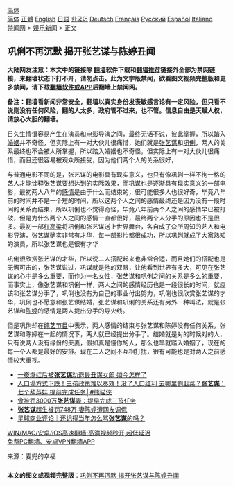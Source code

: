  <!-- 面包屑导航 --> <div class="breadcrumb"><!-- GTranslate: https://gtranslate.io/ -->  <div class="switcher notranslate">  <div class="selected">  <a href="#" onclick="return false;"> 简体</a>  </div>  <div class="option">  <a href="https://www.bannedbook.org" onclick="doGTranslate('zh-CN|zh-CN');jQuery('div.switcher div.selected a').html(jQuery(this).html());return false;" title="简体中文" class="nturl selected"> 简体</a>  <a href="https://www.bannedbook.org/zh-tw/" onclick="doGTranslate('zh-CN|zh-TW');jQuery('div.switcher div.selected a').html(jQuery(this).html());return false;" title="繁體中文" class="nturl"> 正體</a>  <a href="https://www.bannedbook.org/en/" onclick="doGTranslate('zh-CN|en');jQuery('div.switcher div.selected a').html(jQuery(this).html());return false;" title="English" class="nturl"> English</a>  <a href="https://www.bannedbook.org/ja/" onclick="doGTranslate('zh-CN|ja');jQuery('div.switcher div.selected a').html(jQuery(this).html());return false;" title="日本語" class="nturl"> 日語</a>  <a href="https://www.bannedbook.org/ko/" onclick="doGTranslate('zh-CN|ko');jQuery('div.switcher div.selected a').html(jQuery(this).html());return false;" title="한국어" class="nturl"> 한국어</a>  <a href="https://www.bannedbook.org/de/" onclick="doGTranslate('zh-CN|de');jQuery('div.switcher div.selected a').html(jQuery(this).html());return false;" title="Deutsch" class="nturl"> Deutsch</a>  <a href="https://www.bannedbook.org/fr/" onclick="doGTranslate('zh-CN|fr');jQuery('div.switcher div.selected a').html(jQuery(this).html());return false;" title="Français" class="nturl"> Français</a>  <a href="https://www.bannedbook.org/ru/" onclick="doGTranslate('zh-CN|ru');jQuery('div.switcher div.selected a').html(jQuery(this).html());return false;" title="Русский" class="nturl"> Русский</a>  <a href="https://www.bannedbook.org/es/" onclick="doGTranslate('zh-CN|es');jQuery('div.switcher div.selected a').html(jQuery(this).html());return false;" title="Español" class="nturl"> Español</a>  <a href="https://www.bannedbook.org/it/" onclick="doGTranslate('zh-CN|it');jQuery('div.switcher div.selected a').html(jQuery(this).html());return false;" title="Italiano" class="nturl"> Italiano</a>  </div>  </div>      <div class='breadcrumb-sub'><!-- Breadcrumb NavXT 6.3.0 --> <a href="https://www.bannedbook.org/" class="home">禁闻网</a> &gt; <a href="https://www.bannedbook.org/bnews/yule/" class="category">娱乐新闻</a> &gt; 正文</div></div><h2>巩俐不再沉默 揭开张艺谋与陈婷丑闻</h2> <p class="notice"><b>大陆网友注意：本文中的链接除 <a href="https://github.com/bannedbook/fanqiang" >翻墙</a>软件下载和<a href="https://github.com/killgcd/justmysocks/blob/master/README.md">翻墙推荐</a>链接外全部为禁网链接，未翻墙状态下打不开，请勿点击。此为文字版禁闻，欲看图文视频完整版和更多禁闻，请下载<a href="https://github.com/bannedbook/fanqiang">翻墙软件或APP</a>后翻墙上禁闻网。</p><p>备注：翻墙看新闻非常安全，翻墙以真实身份发表敏感言论有一定风险，但只看不说则没有任何风险，翻的人太多，政府管不过来，也不管。信息自由是天赋人权，请放心大胆的翻墙。</b></p>  <div class="entry"> <p id="conimg">日久生情很容易产生在演员和<a href="https://www.bannedbook.org/bnews/tag/%e7%94%b5%e5%bd%b1/" class="st_tag internal_tag" rel="tag" title="标签 电影 下的日志">电影</a>导演之间，最终无话不说，彼此掌握，所以踏入<a href="https://www.bannedbook.org/bnews/tag/%e5%a9%9a%e5%a7%bb/" class="st_tag internal_tag" rel="tag" title="标签 婚姻 下的日志">婚姻</a>并不奇怪，但实际上有一对大伙儿很痛惜，她们就是<a href="https://www.bannedbook.org/bnews/tag/%e5%bc%a0%e8%89%ba%e8%b0%8b/" class="st_tag internal_tag" rel="tag" title="标签 张艺谋 下的日志">张艺谋</a>和<a href="https://www.bannedbook.org/bnews/tag/%e5%b7%a9%e4%bf%90/" class="st_tag internal_tag" rel="tag" title="标签 巩俐 下的日志">巩俐</a>，两人的关系最终也不会被人所掌握，所以踏入婚姻也不奇怪，但实际上有一对大伙儿很痛惜，而且还很容易被观众所接受，因为他们两个人的关系很好，</p> <p>与普通电影不同的是，张艺谋的电影具有现实意义，也只有像巩俐一样不拘一格的艺人才能诠释张艺谋要想达到的实际效果，而巩谋也是逐渐具有现实意义的一部电影，最初两人八年的<a href="https://www.bannedbook.org/bnews/tag/%e6%84%9f%e6%83%85/" class="st_tag internal_tag" rel="tag" title="标签 感情 下的日志">感情</a>是由于什么而结束的，很可能很多人也很好奇，毕竟八年前的时间并不是一个短的时间，所以这两个人之间的感情最终还是因为没有一段时间的关系而结束，所以巩俐也不觉得奇怪，毕竟八年前两个人之间的感情早已被打破，但是为什么两个人之间的感情一直都很好，最终两个人分手的原因也不是很多。最初一部<a href="https://www.bannedbook.org/bnews/tag/%E7%BA%A2%E9%AB%98%E7%B2%B1/" class="st_tag internal_tag" rel="tag" title="标签 红高粱 下的日志">红高粱</a>将巩俐和张艺谋送上世界舞台，各自成了众所周知的艺人和电影导演，张艺谋确实非常有才华，每一部影片都很成功，所以巩俐就成了大家熟知的演员，所以张艺谋也是很有才华</p>  <p>巩俐很欣赏张艺谋的才华，所以说二人搭配起来也非常合适，而且她们的搭配也是无懈可击的，张艺谋说过，巩谋就是他的双眼，让他看到世界有多大，可见在张艺谋的心中是多么重要，而作为一名女性，张艺谋和巩俐之间的关系是多么的重要，而事实上，像张艺谋和巩俐一样，两人之间的感情经历也是一段很长的时间，就应该和张艺谋分手了，巩俐也没有为自己的事业付出努力，巩俐也很欣赏张艺谋的才华，巩俐也不愿意和张艺谋结婚，张艺谋和巩俐的关系还有另外一种叫法，就是张艺谋和<a href="https://www.bannedbook.org/bnews/tag/%e9%99%88%e5%a9%b7/" class="st_tag internal_tag" rel="tag" title="标签 陈婷 下的日志">陈婷</a>的感情是两人提出分手的导火线。</p> <p>但是巩俐却在<a href="https://www.bannedbook.org/bnews/tag/%E7%BB%BC%E8%89%BA%E8%8A%82%E7%9B%AE/" class="st_tag internal_tag" rel="tag" title="标签 综艺节目 下的日志">综艺节目</a>中表示，两人感情的结束与张艺谋和陈婷没有任何关系，张艺谋和陈婷在一起的情况下，两人就已经提出分手了。结婚就是对的时候对的人，只有说两人没有缘份的夫妻，假如真是懂你的人，那么也早就踏入婚姻了，现在的每一个人都是最好的安排。现在二人之间不互相打扰，很有可能也是对两人之前感情较大重视。</p>  <ul class='op-related-articles' title='相关阅读'> <li><a href='https://www.bannedbook.org/bnews/yule/20210630/1577531.html' target='_blank'>一夜爆红后被<b>张艺谋</b>劝退最丑谋女郎 如今怎样了</a></li> <li><a href='https://www.bannedbook.org/bnews/comments/20210602/1558491.html' target='_blank'>人口塌方式下跌！三孩政策难以奏效！没了人口红利 去哪里割韭菜？<b>张艺谋</b>：七个葫芦娃 提前完成任务│#熊猫侠</a></li> <li><a href='https://www.bannedbook.org/bnews/baitai/20210601/1558134.html' target='_blank'>曾被罚3000万<b>张艺谋</b>妻：提早完成三孩任务</a></li> <li><a href='https://www.bannedbook.org/bnews/cbnews/20210601/1557984.html' target='_blank'><b>张艺谋</b>超生被罚748万 妻陈婷遭网友调侃</a></li> <li><a href='https://www.bannedbook.org/bnews/baitai/20210601/1557927.html' target='_blank'>星球商业评论｜还记得当年怎么骂<b>张艺谋</b>的吗？</a></li> </ul> <p class="texttj"> <a href="https://github.com/bannedbook/fanqiang/wiki/V2ray%E6%9C%BA%E5%9C%BA" target="_blank">WIN/MAC/安卓/iOS高速翻墙:高清视频秒开,超低延迟</a><br/> <a href="https://github.com/bannedbook/fanqiang/wiki/%E7%A6%81%E9%97%BB%E7%BD%91%E5%AE%89%E5%8D%93%E7%BF%BB%E5%A2%99%E6%96%B0%E9%97%BBAPP" target="_blank">免费PC翻墙、安卓VPN翻墙APP</a></p><p> 来源：麦兜的幸福 </p> <a name='sharetosocial'></a>  <div style="margin-bottom:5px;padding-bottom:5px;clear:both"> <div id="archive-pix-1" class="banner-ads"> <!-- AuctionX Display platform tag START --> <div id="26318x728x90x621x_ADSLOT2" clicktrack="%%CLICK_URL_ESC%%"></div> <!-- AuctionX Display platform tag END --> </div> <div id="archive-pix-2" class="banner-ads"> <!-- AuctionX Display platform tag START --> <div id="26315x300x250x621x_ADSLOT2" clicktrack="%%CLICK_URL_ESC%%"></div> <!-- AuctionX Display platform tag END --> </div> </div>  <div id="archive-pix-1" class="banner-ads"> <!-- AuctionX Display platform tag START --> <div id="26318x728x90x621x_ADSLOT3" clicktrack="%%CLICK_URL_ESC%%"></div> <!-- AuctionX Display platform tag END --> </div> <div><b>本文的图文或视频完整版</b>：<a href='https://www.bannedbook.org/bnews/yule/20210730/1597075.html'>巩俐不再沉默 揭开张艺谋与陈婷丑闻</a></div>  </div><!--END ENTRY--> 